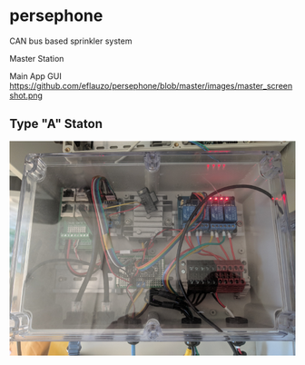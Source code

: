 # persephone
CAN bus based sprinkler system


Master Station

Main App GUI
https://github.com/eflauzo/persephone/blob/master/images/master_screenshot.png

Type "A" Staton
------
![Picture of Type A Station](https://github.com/eflauzo/persephone/blob/master/images/type_a_station.png "Type A Station")
